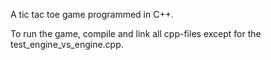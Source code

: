 A tic tac toe game programmed in C++.

To run the game, compile and link all cpp-files except for the test_engine_vs_engine.cpp.

